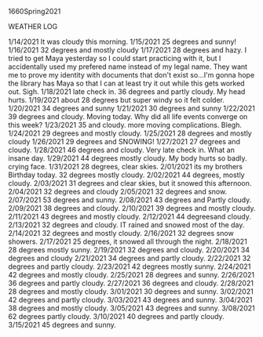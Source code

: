 1660Spring2021

WEATHER LOG

1/14/2021 It was cloudy this morning.
1/15/2021 25 degrees and sunny!
1/16/2021 32 degrees and mostly cloudy
1/17/2021 28 degrees and hazy.  I tried to get Maya yesterday so I could start practicing with it, but I accidentally used my prefered name instead of my legal name.  They want me to prove my identity with documents that don't exist so...I'm gonna hope the library has Maya so that I can at least try it out while this gets worked out.  Sigh.
1/18/2021 late check in. 36 degrees and partly cloudy.  My head hurts.
1/19/2021 about 28 degrees but super windy so it felt colder.
1/20/2021 34 degrees and sunny
1/21/2021 30 degrees and sunny
1/22/2021 39 degrees and cloudy.   Moving today.  Why did all life events converge on this week?
1/23/2021 35 and cloudy.  more moving complications.  Blegh.
1/24/2021 29 degrees and mostly cloudy.
1/25/2021 28 degrees and mostly cloudy
1/26/2021 29 degrees and SNOWING!
1/27/2021 27 degrees and cloudy.
1/28/2021 46 degrees and cloudy. Very late check in.  What an insane day.
1/29/2021 44 degrees mostly cloudy.  My body hurts so badly.  crying face.
1/31/2021 28 degrees, clear skies.
2/01/2021 its my brothers Birthday today. 32 degrees mostly cloudy.
2/02/2021 44 degrees, mostly cloudy.
2/03/2021 31 degrees and clear skies, but it snowed this afternoon.
2/04/2021 32 degrees and cloudy
2/05/2021 32 degrees and snow.
2/07/2021 53 degrees and sunny.
2/08/2021 43 degrees and Partly cloudy.
2/09/2021 38 degrees and cloudy.
2/10/2021 39 degrees and mostly cloudy.
2/11/2021 43 degrees and mostly cloudy.
2/12/2021 44 degreesand cloudy.
2/13/2021 32 degrees and cloudy.  IT rained and snowed most of the day.
2/14/2021 32 degrees and mostly cloudy.
2/16/2021 32 degrees snow showers.
2/17/2021 25 degrees, it snowed all through the night.
2/18/2021 28 degrees mostly sunny.
2/19/2021 32 degrees and cloudy.
2/20/2021 34 degrees and cloudy
2/21/2021 34 degrees and partly cloudy.
2/22/2021 32 degrees and partly cloudy.
2/23/2021 42 degrees mostly sunny.
2/24/2021 42 degrees and mostly cloudy.
2/25/2021 28 degrees and sunny.
2/26/2021 36 degrees and partly cloudy.
2/27/2021 36 degrees and cloudy.
2/28/2021 28 degrees and mostly cloudy.
3/01/2021 30 degrees and sunny.
3/02/2021 42 degrees and partly cloudy.
3/03/2021 43 degrees and sunny.
3/04/2021 38 degrees and mostly cloudy.
3/05/2021 43 degrees and sunny.
3/08/2021 62 degrees partly cloudy.
3/10/2021 40 degrees and partly cloudy.
3/15/2021 45 degrees and sunny.